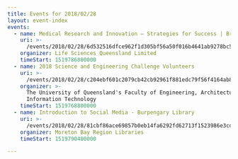 ```yaml
---
title: Events for 2018/02/28
layout: event-index
events:
  - name: Medical Research and Innovation – Strategies for Success | Brisbane
    uri: >-
      /events/2018/02/28/6d532516dfce962f1d305bf56a50f016b4641ab9278bc54da04953419a9e3213
    organizer: Life Sciences Queensland Limited
    timeStart: 1519786800000
  - name: 2018 Science and Engineering Challenge Volunteers
    uri: >-
      /events/2018/02/28/c204ebf601c2079cb42cb92961f881edc79f56f4164ab84ad61b7d8ed56cbef0
    organizer: >-
      The University of Queensland's Faculty of Engineering, Architecture \u0026
      Information Technology
    timeStart: 1519768800000
  - name: Introduction to Social Media - Burpengary Library
    uri: >-
      /events/2018/02/28/81cbf86ace69857b0eb14fa6292fd62713f1523986e3cd1cc31dae40dd092de2
    organizer: Moreton Bay Region Libraries
    timeStart: 1519790400000

---
```

